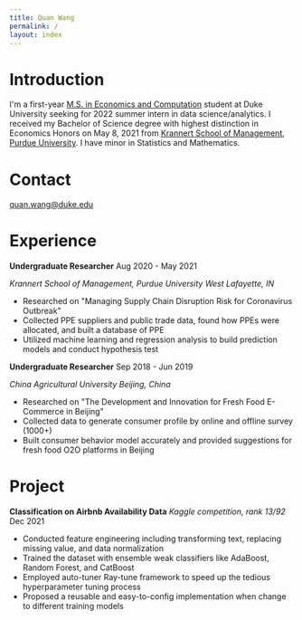 ```yaml
---
title: Quan Wang
permalink: /
layout: index 
---
```


# Introduction
I'm a first-year [M.S. in Economics and Computation](https://econ.duke.edu/masters-programs/degree-programs/msec) student at Duke University seeking for 2022 summer intern in data science/analytics. I received my Bachelor of Science degree with highest distinction in Economics Honors on May 8, 2021 from [Krannert School of Management](https://www.krannert.purdue.edu/), [Purdue University](https://www.purdue.edu/). I have minor in Statistics and Mathematics.

# Contact
quan.wang@duke.edu

# Experience
**Undergraduate Researcher**                            Aug 2020 - May 2021

*Krannert School of Management, Purdue University*     *West Lafayette, IN*      
- Researched on "Managing Supply Chain Disruption Risk for Coronavirus Outbreak"
- Collected PPE suppliers and public trade data, found how PPEs were allocated, and built a database of PPE
- Utilized machine learning and regression analysis to build prediction models and conduct hypothesis test

**Undergraduate Researcher**        Sep 2018 - Jun 2019

*China Agricultural University*        *Beijing, China*
-    Researched on "The Development and Innovation for Fresh Food E-Commerce in Beijing"
-    Collected data to generate consumer profile by online and offline survey (1000+)
-    Built consumer behavior model accurately and provided suggestions for fresh food O2O platforms in Beijing

# Project
**Classification on Airbnb Availability Data**  *Kaggle competition, rank 13/92*     Dec 2021
- Conducted feature engineering including transforming text, replacing missing value, and data normalization
- Trained the dataset with ensemble weak classifiers like AdaBoost, Random Forest, and CatBoost
- Employed auto-tuner Ray-tune framework to speed up the tedious hyperparameter tuning process
- Proposed a reusable and easy-to-config implementation when change to different training models
